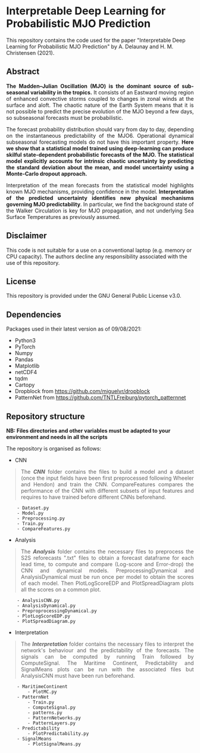 # Interpretable Deep Learning for Probabilistic MJO Prediction

This repository contains the code used for the paper "Interpretable Deep Learning for Probabilistic MJO Prediction" by A. Delaunay and H. M. Christensen (2021).

## Abstract
<p align="justify">
<strong>The Madden–Julian Oscillation (MJO) is the dominant source of sub-seasonal variability in the tropics.</strong> It consists of an Eastward moving region of enhanced convective storms coupled to changes in zonal winds at the surface and aloft. The chaotic nature of the Earth System means that it is not possible to predict the precise evolution of the MJO beyond a few days, so subseasonal forecasts must be probabilistic.</p>
<p align="justify">  
The forecast probability distribution should vary from day to day, depending on the instantaneous predictability of the MJO6. Operational dynamical subseasonal forecasting models do not have this important property. <strong>Here we show that a statistical model trained using deep-learning can produce skilful state-dependent probabilistic forecasts of the MJO. The statistical model explicitly accounts for intrinsic chaotic uncertainty by predicting the standard deviation about the mean, and model uncertainty using a Monte-Carlo dropout approach.</strong></p>
<p align="justify">
Interpretation of the mean forecasts from the statistical model highlights known MJO mechanisms, providing confidence in the model. <strong>Interpretation of the predicted uncertainty identifies new physical mechanisms governing MJO predictability</strong>. In particular, we find the background state of the Walker Circulation is key for MJO propagation, and not underlying Sea Surface Temperatures as previously assumed.</p>
</p>

## Disclaimer
This code is not suitable for a use on a conventional laptop (e.g. memory or CPU capacity). The authors decline any responsibility associated with the use of this repository.

## License
This repository is provided under the GNU General Public License v3.0.

## Dependencies
Packages used in their latest version as of 09/08/2021:
- Python3
- PyTorch
- Numpy
- Pandas
- Matplotlib
- netCDF4
- tqdm
- Cartopy
- Dropblock from https://github.com/miguelvr/dropblock
- PatternNet from https://github.com/TNTLFreiburg/pytorch_patternnet

## Repository structure
**NB: Files directories and other variables must be adapted to your environment and needs in all the scripts**

The repository is organised as follows:
- CNN
>  <p align="justify">The <strong><i>CNN</i></strong>  folder contains the files to build a model and a dataset (once the input fields have been first preprocessed following Wheeler and Hendon) and train the CNN. CompareFeatures compares the performance of the CNN with different subsets of input features and requires to have trained before different CNNs beforehand.</p>
>
		- Dataset.py
		- Model.py
		- Preprocessing.py
		- Train.py
		- CompareFeatures.py 
		
- Analysis
> <p align="justify">The <strong><i>Analysis</i></strong> folder contains the necessary files to preprocess the S2S reforecasts ".txt" files to obtain a forecast dataframe for each lead time, to compute and compare (Log-score and Error-drop) the CNN and dynamical models. PreprocessingDynamical and AnalysisDynamical must be run once per model to obtain the scores of each model. Then PlotLogScoreEDP and PlotSpreadDiagram plots all the scores on a common plot.</p>

		- AnalysisCNN.py
		- AnalysisDynamical.py
		- PreproprocessingDynamical.py
		- PlotLogScoreEDP.py
		- PlotSpreadDiagram.py
- Interpretation
>  <p align="justify">The <strong><i>Interpretation</i></strong>  folder contains the necessary files to interpret the network's behaviour and the predictability of the forecasts. The signals can be computed by running Train followed by ComputeSignal. The Maritime Continent, Predictability and SignalMeans plots can be run with the associated files but AnalysisCNN must have been run beforehand. </p>

		- MaritimeContinent
			- PlotMC.py
		- PatternNet
			- Train.py
			- ComputeSignal.py
			- patterns.py
			- PatternNetworks.py
			- PatternLayers.py
		- Predictability
			- PlotPredictability.py
		- SignalMeans
			- PlotSignalMeans.py

